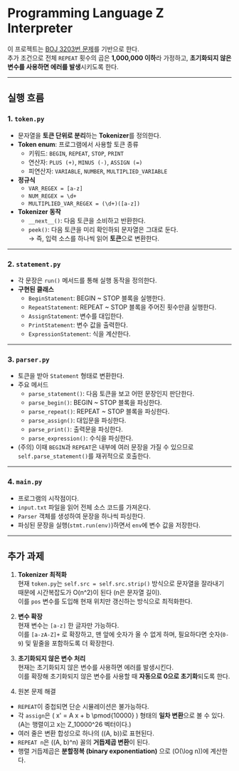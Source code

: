 # Programming Language Z Interpreter

이 프로젝트는 [BOJ 3203번 문제](https://www.acmicpc.net/problem/3203)를 기반으로 한다.  
추가 조건으로 전체 `REPEAT` 횟수의 곱은 **1,000,000 이하**라 가정하고, **초기화되지 않은 변수를 사용하면 에러를 발생**시키도록 한다.

---

## 실행 흐름

### 1. `token.py`
- 문자열을 **토큰 단위로 분리**하는 **Tokenizer**를 정의한다.
- **Token enum**: 프로그램에서 사용할 토큰 종류
  - 키워드: `BEGIN`, `REPEAT`, `STOP`, `PRINT`
  - 연산자: `PLUS (+)`, `MINUS (-)`, `ASSIGN (=)`
  - 피연산자: `VARIABLE`, `NUMBER`, `MULTIPLIED_VARIABLE`
- **정규식**
  - `VAR_REGEX = [a-z]`
  - `NUM_REGEX = \d+`
  - `MULTIPLIED_VAR_REGEX = (\d+)([a-z])`
- **Tokenizer 동작**
  - `__next__()`: 다음 토큰을 소비하고 반환한다.
  - `peek()`: 다음 토큰을 미리 확인하되 문자열은 그대로 둔다.  
  → 즉, 입력 소스를 하나씩 읽어 **토큰**으로 변환한다.

---

### 2. `statement.py`
- 각 문장은 `run()` 메서드를 통해 실행 동작을 정의한다.
- **구현된 클래스**
  - `BeginStatement`: BEGIN ~ STOP 블록을 실행한다.
  - `RepeatStatement`: REPEAT ~ STOP 블록을 주어진 횟수만큼 실행한다.
  - `AssignStatement`: 변수를 대입한다.
  - `PrintStatement`: 변수 값을 출력한다.
  - `ExpressionStatement`: 식을 계산한다.

---

### 3. `parser.py`
- 토큰을 받아 `Statement` 형태로 변환한다.
- 주요 메서드
  - `parse_statement()`: 다음 토큰을 보고 어떤 문장인지 판단한다.
  - `parse_begin()`: BEGIN ~ STOP 블록을 파싱한다.
  - `parse_repeat()`: REPEAT ~ STOP 블록을 파싱한다.
  - `parse_assign()`: 대입문을 파싱한다.
  - `parse_print()`: 출력문을 파싱한다.
  - `parse_expression()`: 수식을 파싱한다.
- (주의) 이때 `BEGIN`과 `REPEAT`은 내부에 여러 문장을 가질 수 있으므로 `self.parse_statement()`를 재귀적으로 호출한다.

---

### 4. `main.py`
- 프로그램의 시작점이다.
- `input.txt` 파일을 읽어 전체 소스 코드를 가져온다.
- `Parser` 객체를 생성하여 문장을 하나씩 파싱한다.
- 파싱된 문장을 실행(`stmt.run(env)`)하면서 `env`에 변수 값을 저장한다.

---

## 추가 과제

1. **Tokenizer 최적화**  
   현재 `token.py`는 `self.src = self.src.strip()` 방식으로 문자열을 잘라내기 때문에 시간복잡도가 O(n^2)이 된다 (n은 문자열 길이).  
   이를 `pos` 변수를 도입해 현재 위치만 갱신하는 방식으로 최적화한다.

2. **변수 확장**  
   현재 변수는 `[a-z]` 한 글자만 가능하다.  
   이를 `[a-zA-Z]+` 로 확장하고, 맨 앞에 숫자가 올 수 없게 하며, 필요하다면 숫자(`0-9`) 및 밑줄을 포함하도록 더 확장한다.

3. **초기화되지 않은 변수 처리**  
   현재는 초기화되지 않은 변수를 사용하면 에러를 발생시킨다.  
   이를 확장해 초기화되지 않은 변수를 사용할 때 **자동으로 0으로 초기화**되도록 한다.

4. 원본 문제 해결
- `REPEAT`이 중첩되면 단순 시뮬레이션은 불가능하다.  
- 각 `assign`은 \( x' = A x + b \pmod{10000} \) 형태의 **일차 변환**으로 볼 수 있다. (A는 행렬이고 x는 Z_10000^26 벡터이다.)
- 여러 줄은 변환 합성으로 하나의 \((A, b)\)로 표현된다.  
- `REPEAT n`은 \((A, b)^n\) 꼴의 **거듭제곱 변환**이 된다.  
- 행렬 거듭제곱은 **분할정복 (binary exponentiation)** 으로 \(O(\log n)\)에 계산한다.
